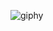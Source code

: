 
![giphy](https://user-images.githubusercontent.com/98873011/152189774-2554eafc-6c2c-4c67-83a3-48245015d3d5.gif)

